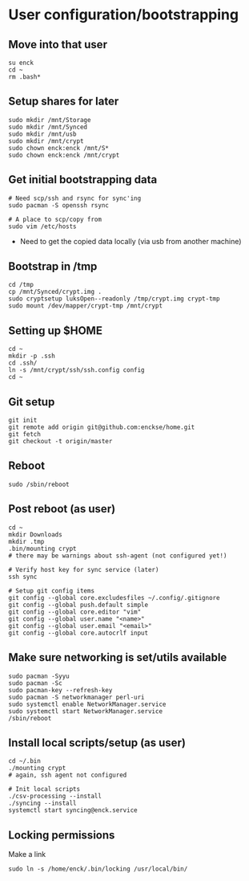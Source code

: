 # User configuration/bootstrapping


## Move into that user
```
su enck
cd ~
rm .bash*
```

## Setup shares for later
```
sudo mkdir /mnt/Storage
sudo mkdir /mnt/Synced
sudo mkdir /mnt/usb
sudo mkdir /mnt/crypt
sudo chown enck:enck /mnt/S*
sudo chown enck:enck /mnt/crypt
```

## Get initial bootstrapping data
```
# Need scp/ssh and rsync for sync'ing
sudo pacman -S openssh rsync

# A place to scp/copy from
sudo vim /etc/hosts
```

* Need to get the copied data locally (via usb from another machine)

## Bootstrap in /tmp
```
cd /tmp
cp /mnt/Synced/crypt.img .
sudo cryptsetup luksOpen--readonly /tmp/crypt.img crypt-tmp
sudo mount /dev/mapper/crypt-tmp /mnt/crypt
```

## Setting up $HOME
```
cd ~
mkdir -p .ssh
cd .ssh/
ln -s /mnt/crypt/ssh/ssh.config config
cd ~
```

## Git setup
```
git init
git remote add origin git@github.com:enckse/home.git
git fetch
git checkout -t origin/master
```

## Reboot
```
sudo /sbin/reboot
```

## Post reboot (as user)
```
cd ~
mkdir Downloads
mkdir .tmp
.bin/mounting crypt
# there may be warnings about ssh-agent (not configured yet!)

# Verify host key for sync service (later)
ssh sync

# Setup git config items
git config --global core.excludesfiles ~/.config/.gitignore
git config --global push.default simple
git config --global core.editor "vim"
git config --global user.name "<name>"
git config --global user.email "<email>"
git config --global core.autocrlf input
```

## Make sure networking is set/utils available
```
sudo pacman -Syyu
sudo pacman -Sc
sudo pacman-key --refresh-key
sudo pacman -S networkmanager perl-uri
sudo systemctl enable NetworkManager.service
sudo systemctl start NetworkManager.service
/sbin/reboot
```

## Install local scripts/setup (as user)
```
cd ~/.bin
./mounting crypt
# again, ssh agent not configured

# Init local scripts
./csv-processing --install
./syncing --install
systemctl start syncing@enck.service
```

## Locking permissions

Make a link
```
sudo ln -s /home/enck/.bin/locking /usr/local/bin/
```
